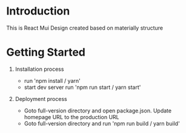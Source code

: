 # Introduction

This is React Mui Design created based on materially structure

# Getting Started

1. Installation process
    - run 'npm install / yarn'
    - start dev server run 'npm run start / yarn start'
    
2. Deployment process
    - Goto full-version directory and open package.json. Update homepage URL to the production URL
    - Goto full-version directory and run 'npm run build / yarn build'

